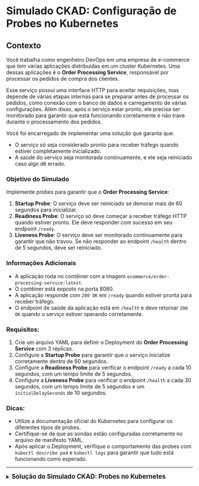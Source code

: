 # Simulado CKAD: Configuração de Probes no Kubernetes

## Contexto

Você trabalha como engenheiro DevOps em uma empresa de e-commerce que tem várias aplicações distribuídas em um cluster Kubernetes. Uma dessas aplicações é o **Order Processing Service**, responsável por processar os pedidos de compra dos clientes.

Esse serviço possui uma interface HTTP para aceitar requisições, mas depende de várias etapas internas para se preparar antes de processar os pedidos, como conexão com o banco de dados e carregamento de várias configurações. Além disso, após o serviço estar pronto, ele precisa ser monitorado para garantir que está funcionando corretamente e não trave durante o processamento dos pedidos.

Você foi encarregado de implementar uma solução que garanta que:

- O serviço só seja considerado pronto para receber tráfego quando estiver completamente inicializado.
- A saúde do serviço seja monitorada continuamente, e ele seja reiniciado caso algo dê errado.

### Objetivo do Simulado

Implemente probes para garantir que o **Order Processing Service**:

1. **Startup Probe**: O serviço deve ser reiniciado se demorar mais de 60 segundos para inicializar.
2. **Readiness Probe**: O serviço só deve começar a receber tráfego HTTP quando estiver pronto. Ele deve responder com sucesso em seu endpoint `/ready`.
3. **Liveness Probe**: O serviço deve ser monitorado continuamente para garantir que não travou. Se não responder ao endpoint `/health` dentro de 5 segundos, deve ser reiniciado.

### Informações Adicionais

- A aplicação roda no contêiner com a imagem `ecommerce/order-processing-service:latest`.
- O contêiner está exposto na porta 8080.
- A aplicação responde com `200 OK` em `/ready` quando estiver pronta para receber tráfego.
- O endpoint de saúde da aplicação está em `/health` e deve retornar `200 OK` quando o serviço estiver operando corretamente.

### Requisitos:

1. Crie um arquivo YAML para definir o Deployment do **Order Processing Service** com 3 réplicas.
2. Configure a **Startup Probe** para garantir que o serviço inicialize corretamente dentro de 60 segundos.
3. Configure a **Readiness Probe** para verificar o endpoint `/ready` a cada 10 segundos, com um tempo limite de 5 segundos.
4. Configure a **Liveness Probe** para verificar o endpoint `/health` a cada 30 segundos, com um tempo limite de 5 segundos e um `initialDelaySeconds` de 10 segundos.

### Dicas:

- Utilize a documentação oficial do Kubernetes para configurar os diferentes tipos de probes.
- Certifique-se de que as sondas estão configuradas corretamente no arquivo de manifesto YAML.
- Após aplicar o Deployment, verifique o comportamento das probes com `kubectl describe pod` e `kubectl logs` para garantir que tudo está funcionando como esperado.

---

<details>
  <summary><strong style="font-size: 1.2em;">Solução do Simulado CKAD: Probes no Kubernetes</strong></summary>

### Manifesto YAML do Deployment com Probes

```yaml
apiVersion: apps/v1
kind: Deployment
metadata:
  name: order-processing-service
  labels:
    app: order-processing-service
spec:
  replicas: 3
  selector:
    matchLabels:
      app: order-processing-service
  template:
    metadata:
      labels:
        app: order-processing-service
    spec:
      containers:
        - name: order-processing
          image: ecommerce/order-processing-service:latest
          ports:
            - containerPort: 8080
          startupProbe:
            httpGet:
              path: /health
              port: 8080
            initialDelaySeconds: 0
            periodSeconds: 10
            failureThreshold: 6
          readinessProbe:
            httpGet:
              path: /ready
              port: 8080
            initialDelaySeconds: 10
            periodSeconds: 10
            timeoutSeconds: 5
          livenessProbe:
            httpGet:
              path: /health
              port: 8080
            initialDelaySeconds: 10
            periodSeconds: 30
            timeoutSeconds: 5
```

Neste manifesto:

- A **Startup Probe** garante que a aplicação inicialize corretamente dentro de 60 segundos.
- A **Readiness Probe** verifica o endpoint `/ready` a cada 10 segundos para garantir que o serviço esteja pronto antes de receber tráfego.
- A **Liveness Probe** monitora o endpoint `/health` e, se o contêiner não estiver respondendo corretamente, ele será reiniciado.

</details>
